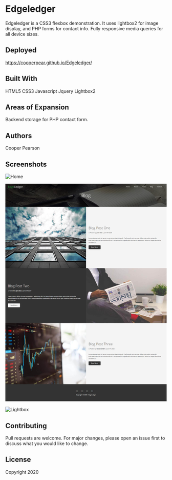 # Edgeledger
Edgeledger is a CSS3 flexbox demonstration. It uses lightbox2 for image display, and PHP forms for contact info. Fully responsive media queries for all device sizes.  

## Deployed
https://cooperpear.github.io/Edgeledger/

## Built With
HTML5
CSS3
Javascript
Jquery
Lightbox2

## Areas of Expansion
Backend storage for PHP contact form. 

## Authors
Cooper Pearson

## Screenshots
![Home](https://github.com/cooperpear/Edgeledger/blob/master/screencapture-cooperpear-github-io-Edgeledger-2020-06-09-17_29_24.png?raw=true "Home")

![Blog](https://github.com/cooperpear/Edgeledger/blob/master/screencapture-cooperpear-github-io-Edgeledger-blog-html-2020-06-09-17_30_13.png?raw=true "Blog")

![Lightbox](https://github.com/cooperpear/Edgeledger/blob/master/screencapture-cooperpear-github-io-Edgeledger-index-html-2020-06-09-17_32_05.png?raw=true "Lightbox")

## Contributing
Pull requests are welcome. For major changes, please open an issue first to discuss what you would like to change.

## License
Copyright 2020